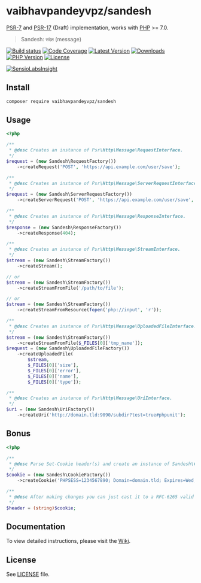 # vaibhavpandeyvpz/sandesh
[PSR-7](https://github.com/php-fig/http-message) and [PSR-17](https://github.com/php-fig/fig-standards/blob/master/proposed/http-factory/http-factory.md) (Draft) implementation, works with [PHP](http://php.net) >= 7.0.

> Sandesh: `संदेश` (message)

[![Build status](https://img.shields.io/travis/vaibhavpandeyvpz/sandesh.svg?style=flat-square)](https://travis-ci.org/vaibhavpandeyvpz/sandesh)
[![Code Coverage](https://img.shields.io/codecov/c/github/vaibhavpandeyvpz/sandesh.svg?style=flat-square)](https://codecov.io/gh/vaibhavpandeyvpz/sandesh)
[![Latest Version](https://img.shields.io/github/release/vaibhavpandeyvpz/sandesh.svg?style=flat-square)](https://github.com/vaibhavpandeyvpz/sandesh/releases)
[![Downloads](https://img.shields.io/packagist/dt/vaibhavpandeyvpz/sandesh.svg?style=flat-square)](https://packagist.org/packages/vaibhavpandeyvpz/sandesh)
[![PHP Version](http://img.shields.io/badge/php-7.0+-8892be.svg?style=flat-square)](https://packagist.org/packages/vaibhavpandeyvpz/sandesh)
[![License](https://img.shields.io/badge/license-MIT-brightgreen.svg?style=flat-square)](LICENSE)

[![SensioLabsInsight](https://insight.sensiolabs.com/projects/56d0d01c-b1c2-4d5d-80b3-cc9c576f049e/small.png)](https://insight.sensiolabs.com/projects/56d0d01c-b1c2-4d5d-80b3-cc9c576f049e)

Install
---
```bash
composer require vaibhavpandeyvpz/sandesh
```

Usage
---
```php
<?php

/**
 * @desc Creates an instance of Psr\Http\Message\RequestInterface.
 */
$request = (new Sandesh\RequestFactory())
    ->createRequest('POST', 'https://api.example.com/user/save');

/**
 * @desc Creates an instance of Psr\Http\Message\ServerRequestInterface.
 */
$request = (new Sandesh\ServerRequestFactory())
    ->createServerRequest('POST', 'https://api.example.com/user/save', $_SERVER);

/**
 * @desc Creates an instance of Psr\Http\Message\ResponseInterface.
 */
$response = (new Sandesh\ResponseFactory())
    ->createResponse(404);

/**
 * @desc Creates an instance of Psr\Http\Message\StreamInterface.
 */
$stream = (new Sandesh\StreamFactory())
    ->createStream();

// or
$stream = (new Sandesh\StreamFactory())
    ->createStreamFromFile('/path/to/file');

// or
$stream = (new Sandesh\StreamFactory())
    ->createStreamFromResource(fopen('php://input', 'r'));

/**
 * @desc Creates an instance of Psr\Http\Message\UploadedFileInterface.
 */
$stream = (new Sandesh\StreamFactory())
    ->createStreamFromFile($_FILES[0]['tmp_name']);
$request = (new Sandesh\UploadedFileFactory())
    ->createUploadedFile(
        $stream,
        $_FILES[0]['size'],
        $_FILES[0]['error'],
        $_FILES[0]['name'],
        $_FILES[0]['type']);

/**
 * @desc Creates an instance of Psr\Http\Message\UriInterface.
 */
$uri = (new Sandesh\UriFactory())
    ->createUri('http://domain.tld:9090/subdir?test=true#phpunit');
```

Bonus
---
```php
<?php

/**
 * @desc Parse Set-Cookie header(s) and create an instance of Sandesh\CookieInterface.
 */
$cookie = (new Sandesh\CookieFactory())
    ->createCookie('PHPSESS=1234567890; Domain=domain.tld; Expires=Wed, 21 Oct 2015 07:28:00 GMT; HttpOnly; Max-Age=86400; Path=/admin; Secure');

/**
 * @desc After making changes you can just cast it to a RFC-6265 valid string as show below.
 */
$header = (string)$cookie;
```

Documentation
-------
To view detailed instructions, please visit the [Wiki](https://github.com/vaibhavpandeyvpz/sandesh/wiki).

License
---
See [LICENSE](LICENSE) file.
